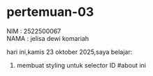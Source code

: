 # pertemuan-03

NIM : 2522500067<br>
NAMA : jelisa dewi komariah<br>

hari ini,kamis 23 oktober 2025,saya belajar:
<ol>
  <li>membuat styling untuk selector ID #about ini</li>